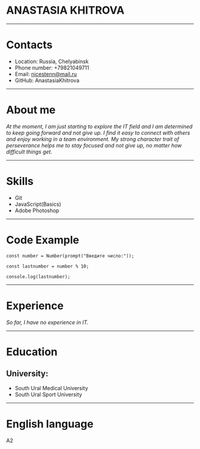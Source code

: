 # **ANASTASIA KHITROVA**
****
# **Contacts**
* Location: Russia, Chelyabinsk
* Phone number: +79821049711
* Email: nicestenn@mail.ru
* GitHub: AnastasiaKhitrova
****
# **About me**
_At the moment, I am just starting to explore the IT field and I am determined to keep going forward and not give up. I find it easy to connect with others and enjoy working in a team environment. My strong character trait of perseverance helps me to stay focused and not give up, no matter how difficult things get._
****
# **Skills**
* Git
* JavaScript(Basics)
* Adobe Photoshop
****
# **Code Example**
```
const number = Number(prompt("Введите число:"));

const lastnumber = number % 10;

console.log(lastnumber);
```
****
# **Experience**
_So far, I have no experience in IT._
****
# **Education**
## University: 
* South Ural Medical University
* South Ural Sport University
****
# **English language**
A2